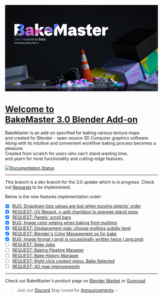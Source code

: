 <img src="https://raw.githubusercontent.com/KirilStrezikozin/BakeMaster-Blender-Addon/master/.github/images/teasers/bakemaster-addon-teaser-primary.png" alt="bakemaster-addon-teaser-primary" width="1280px"/>

<!--- Heading -->
<h1 id="page-top">
    <a href="#page-top">
        Welcome to <br />
        BakeMaster 3.0 Blender Add-on
    </a>
</h1>

<!-- Intro -->
BakeMaster is an add-on specified for baking various texture maps <br/>and created for Blender - open-source 3D Computer graphics software. <br/>Along with its intuitive and convenient workflow baking process becomes a pleasure. <br/>Created from scratch for users who can't stand wasting time, <br />and yearn for most functionality and cutting-edge features.

<a href='https://bakemaster-blender-addon.readthedocs.io/en/latest/?badge=latest'>
    <img src='https://readthedocs.org/projects/bakemaster-blender-addon/badge/?version=latest' alt='Documentation Status' />
</a>

---

This branch is a dev branch for the 3.0 update which is in progress. Check out [Requests](https://github.com/KirilStrezikozin/BakeMaster-Blender-Addon/issues) to be implemented.

Below is the new features implementation order:
- [x] [BUG: Dropdown lists values are lost when moving objects' order](https://github.com/KirilStrezikozin/BakeMaster-Blender-Addon/issues/10)
- [x] [REQUEST: UV Repack -> add checkbox to average island sizes](https://github.com/KirilStrezikozin/BakeMaster-Blender-Addon/issues/18)
- [x] [REQUEST: Panels' scroll bars](https://github.com/KirilStrezikozin/BakeMaster-Blender-Addon/issues/17)
- [x] [BUG: Image color edging when baking from multires](https://github.com/KirilStrezikozin/BakeMaster-Blender-Addon/issues/12)
- [x] [REQUEST: Displacement map: choose multires subdiv level](https://github.com/KirilStrezikozin/BakeMaster-Blender-Addon/issues/16)
- [x] [REQUEST: Blender's Color Management on for bake](https://github.com/KirilStrezikozin/BakeMaster-Blender-Addon/issues/13)
- [x] [BUG: Image format (.png) is occasionally written twice (.png.png)](https://github.com/KirilStrezikozin/BakeMaster-Blender-Addon/issues/22)
- [ ] [REQUEST: Bake Jobs](https://github.com/KirilStrezikozin/BakeMaster-Blender-Addon/issues/14)
- [ ] [REQUEST: Baking Pipeline Manager](https://github.com/KirilStrezikozin/BakeMaster-Blender-Addon/issues/15)
- [ ] [REQUEST: Bake History Manager](https://github.com/KirilStrezikozin/BakeMaster-Blender-Addon/issues/20)
- [ ] [REQUEST: Right click context menu: Bake Selected](https://github.com/KirilStrezikozin/BakeMaster-Blender-Addon/issues/19)
- [ ] [REQUEST: AO map improvements](https://github.com/KirilStrezikozin/BakeMaster-Blender-Addon/issues/21)

---

Check out BakeMaster's product page on [Blender Market](https://blendermarket.com/products/bakemaster) or [Gumroad](https://kemplerart.gumroad.com/l/bakemaster)

> Join our [Discord](https://discord.gg/2ePzzzMBf4) Stay tuned for [Announcements](https://github.com/KirilStrezikozin/BakeMaster-Blender-Addon/discussions/5) ✅</span> <br>
